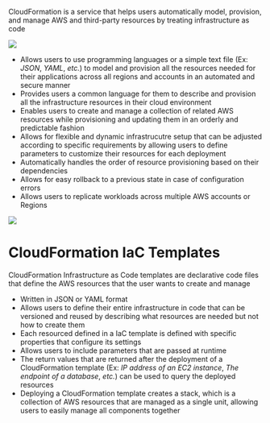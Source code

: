 CloudFormation is a service that helps users automatically model, provision, and manage AWS and third-party resources by treating infrastructure as code

![](https://github.com/JonmarCorpuz/SecondBrain/blob/main/Assets/product-page-diagram_CloudFormation.ad3a4c93b4fdd3366da3da0de4fb084d89a5d761.png)

* Allows users to use programming languages or a simple text file (Ex: *JSON*, *YAML*, *etc.*) to model and provision all the resources needed for their applications across all regions and accounts in an automated and secure manner
* Provides users a common language for them to describe and provision all the infrastructure resources in their cloud environment
* Enables users to create and manage a collection of related AWS resources while provisioning and updating them in an orderly and predictable fashion
* Allows for flexible and dynamic infrastrucutre setup that can be adjusted according to specific requirements by allowing users to define parameters to customize their resources for each deployment
* Automatically handles the order of resource provisioning based on their dependencies
* Allows for easy rollback to a previous state in case of configuration errors
* Allows users to replicate workloads across multiple AWS accounts or Regions

![](https://github.com/JonmarCorpuz/SecondBrain/blob/main/Assets/Whitespace.png)

# CloudFormation IaC Templates

CloudFormation Infrastructure as Code templates are declarative code files that define the AWS resources that the user wants to create and manage

* Written in JSON or YAML format
* Allows users to define their entire infrastructure in code that can be versioned and reused by describing what resources are needed but not how to create them
* Each resourced defined in a IaC template is defined with specific properties that configure its settings
* Allows users to include parameters that are passed at runtime
* The return values that are returned after the deployment of a CloudFormation template (Ex: *IP address of an EC2 instance*, *The endpoint of a database*, *etc.*) can be used to query the deployed resources
* Deploying a CloudFormation template creates a stack, which is a collection of AWS resources that are managed as a single unit, allowing users to easily manage all components together 
